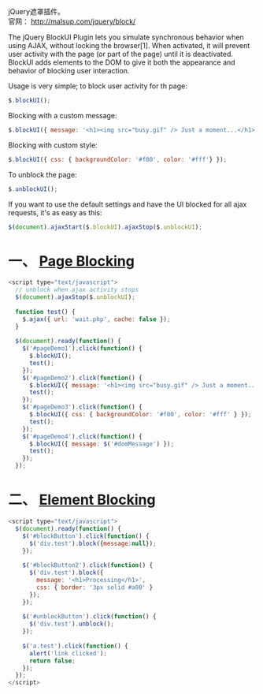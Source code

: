 jQuery遮罩插件。  
官网： http://malsup.com/jquery/block/  

The jQuery BlockUI Plugin lets you simulate synchronous behavior when using AJAX, without locking the browser[1]. When activated, it will prevent user activity with the page (or part of the page) until it is deactivated. BlockUI adds elements to the DOM to give it both the appearance and behavior of blocking user interaction.  

Usage is very simple; to block user activity for th page:  
```js
$.blockUI();
```
Blocking with a custom message:  
```js
$.blockUI({ message: '<h1><img src="busy.gif" /> Just a moment...</h1>' } );
```
Blocking with custom style:  
```js
$.blockUI({ css: { backgroundColor: '#f00', color: '#fff'} });
```
To unblock the page:
```js
$.unblockUI();
```
If you want to use the default settings and have the UI blocked for all ajax requests, it's as easy as this:  
```js
$(document).ajaxStart($.blockUI).ajaxStop($.unblockUI);
```

# 一、 [Page Blocking](http://malsup.com/jquery/block/#page)
```js
<script type="text/javascript">
  // unblock when ajax activity stops
  $(document).ajaxStop($.unblockUI);
  
  function test() {
    $.ajax({ url: 'wait.php', cache: false });
  }
  
  $(document).ready(function() {
    $('#pageDemo1').click(function() {
      $.blockUI();
      test();
    });
    $('#pageDemo2').click(function() {
      $.blockUI({ message: '<h1><img src="busy.gif" /> Just a moment...</h1>' });
      test();
    });
    $('#pageDemo3').click(function() {
      $.blockUI({ css: { backgroundColor: '#f00', color: '#fff' } });
      test();
    });
    $('#pageDemo4').click(function() {
      $.blockUI({ message: $('#domMessage') });
      test();
    });
  });
```

# 二、 [Element Blocking](http://malsup.com/jquery/block/#element)
```js
<script type="text/javascript">
  $(document).ready(function() {
    $('#blockButton').click(function() {
      $('div.test').block({message:null});
    });
    
    $('#blockButton2').click(function() {
      $('div.test').block({
        message: '<h1>Processing</h1>',
        css: { border: '3px solid #a00' }
      });
    });
    
    $('#unblockButton').click(function() { 
      $('div.test').unblock(); 
    }); 
 
    $('a.test').click(function() { 
      alert('link clicked'); 
      return false; 
    }); 
  }); 
</script>
```

